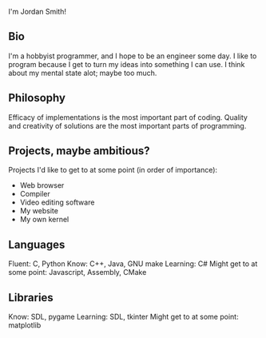 I'm Jordan Smith!

## Bio
I'm a hobbyist programmer, and I hope to be an engineer some day.
I like to program because I get to turn my ideas into something I can use.
I think about my mental state alot; maybe too much.

## Philosophy
Efficacy of implementations is the most important part of coding.
Quality and creativity of solutions are the most important parts of programming.

## Projects, maybe ambitious?
Projects I'd like to get to at some point (in order of importance):
- Web browser
- Compiler
- Video editing software
- My website
- My own kernel

## Languages
Fluent:
C, Python
Know:
C++, Java, GNU make
Learning:
C#
Might get to at some point:
Javascript, Assembly, CMake

## Libraries
Know:
SDL, pygame
Learning:
SDL, tkinter
Might get to at some point:
matplotlib
